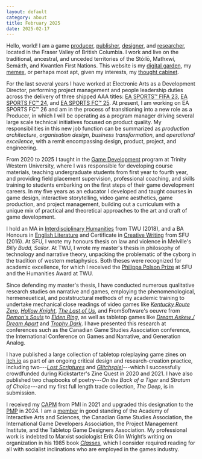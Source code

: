 ```yaml
---
layout: default
category: about
title: February 2025
date: 2025-02-17
---
```


Hello, world! I am a game [producer](https://linkedin.com/in/steinea/ "LinkedIn"), [publisher](https://www.kickstarter.com/profile/vagrantludology/created "Kickstarter"), [designer](https://steinea.itch.io/ "itch.io"), and [researcher](https://orcid.org/0000-0003-4131-2695 "ORCID"), located in the Fraser Valley of British Columbia. I work and live on the traditional, ancestral, and unceded territories of the Stó꞉lō, Mathxwí, Semá:th, and Kwantlen First Nations. This website is my [digital garden](https://maggieappleton.com/garden-history/ "Maggie Appleton"), my [memex](https://wiki.xxiivv.com/site/about.html "Devine Lu Linvega"), or perhaps most apt, given my interests, my [thought cabinet](https://discoelysium.fandom.com/wiki/Thought_Cabinet "Disco Elysium").

For the last several years I have worked at Electronic Arts as a Development Director, performing project management and people leadership duties across the delivery of three shipped AAA titles: [EA SPORTS™ FIFA 23](https://www.ea.com/games/fifa/fifa-23), [EA SPORTS FC™ 24](https://www.ea.com/en-au/games/ea-sports-fc/fc-24), and [EA SPORTS FC™ 25](https://www.ea.com/games/ea-sports-fc/fc-25). At present, I am working on EA SPORTS FC™ 26 and am in the process of transitioning into a new role as a Producer, in which I will be operating as a program manager driving several large scale technical initiatives focused on product quality. My responsibilities in this new job function can be summarized as *production architecture*, *organisation design*, *business transformation*, and *operational excellence*, with a remit encompassing design, product, project, and engineering.

From 2020 to 2025 I taught in the [Game Development](https://www.twu.ca/academics/school-arts-media-culture/game-development) program at Trinity Western University, where I was responsible for developing course materials, teaching undergraduate students from first year to fourth year, and providing field placement supervision, professional coaching, and skills training to students embarking on the first steps of their game development careers. In my five years as an educator I developed and taught courses in game design, interactive storytelling, video game aesthetics, game production, and project management, building out a curriculum with a unique mix of practical and theoretical approaches to the art and craft of game development.

I hold an MA in [Interdisciplinary Humanities](https://www.twu.ca/academics/school-graduate-studies/interdisciplinary-humanities-ma) from TWU (2018), and a BA Honours in [English Literature](https://www.sfu.ca/students/calendar/2016/spring/programs/english/honours/bachelor-of-arts.html) and Certificate in [Creative Writing](https://www.sfu.ca/students/calendar/2016/spring/programs/creative-writing/certificate.html) from SFU (2016). At SFU, I wrote my honours thesis on law and violence in Melville's *Billy Budd, Sailor*. At TWU, I wrote my master's thesis in philosophy of technology and narrative theory, unpacking the problematic of the cyborg in the tradition of western metaphysics. Both theses were recognized for academic excellence, for which I received the [Philippa Polson Prize](https://www.sfu.ca/english/undergraduate/funding/by-nomination.html) at SFU and the Humanities Award at TWU.

Since defending my master's thesis, I have conducted numerous qualitative research studies on narrative and games, employing the phenomenological, hermeneuetical, and poststructural methods of my academic training to undertake mechanical close readings of video games like [*Kentucky Route Zero*](/2021/03/12/its-more-like-a-tendency/), [*Hollow Knight*](2020/06/19/pure-vessels/), [*The Last of Us*](/2020/08/28/it-cant-be-for-nothing/), and FromSoftware's oeuvre from [*Demon's Souls*](/2020/10/23/the-dark-sigil-will-guide-thee/) to [*Elden Ring*](/2023/06/06/beasts-and-sovereigns/), as well as tabletop games like [*Dream Askew / Dream Apart*](/2021/08/05/no-dice-no-masters/) and [*Trophy Dark*](/2022/07/28/play-to-lose/). I have presented this research at conferences such as the Canadian Game Studies Association conference, the International Conference on Games and Narrative, and Generation Analog.

I have published a large collection of tabletop roleplaying game zines on [itch.io](https://steinea.itch.io/) as part of an ongoing critical design and research-creation practice, including two---[*Lost Scriptures*](2020/02/26/lost-scriptures/) and [*Glitchspiel*](2021/02/02/glitchspiel/)---which I successfully crowdfunded during Kickstarter's Zine Quest in 2020 and 2021. I have also published two chapbooks of poetry---*On the Back of a Tiger* and *Stratum of Choice*---and my first full length trade collection, *The Deep*, is in submission.

I received my [CAPM](https://www.pmi.org/certifications/certified-associate-capm) from PMI in 2021 and upgraded this designation to the [PMP](https://www.pmi.org/certifications/project-management-pmp) in 2024. I am a [member](/affiliations/) in good standing of the Academy of Interactive Arts and Sciences, the Canadian Game Studies Association, the International Game Developers Association, the Project Management Institute, and the Tabletop Game Designers Association. My professional work is indebted to Marxist sociologist Erik Olin Wright’s writing on organization in his 1985 book [*Classes*](/erik-olin-wright-classes/), which I consider required reading for all with socialist inclinations who are employed in the games industry.
